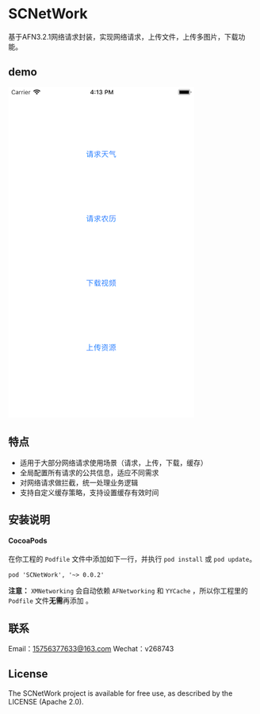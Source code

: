 # SCNetWork
基于AFN3.2.1网络请求封装，实现网络请求，上传文件，上传多图片，下载功能。

## demo

![效果图](test.png)

## 特点

* 适用于大部分网络请求使用场景（请求，上传，下载，缓存）
* 全局配置所有请求的公共信息，适应不同需求
* 对网络请求做拦截，统一处理业务逻辑
* 支持自定义缓存策略，支持设置缓存有效时间

## 安装说明

#### CocoaPods

在你工程的 `Podfile` 文件中添加如下一行，并执行 `pod install` 或 `pod update`。

```
pod 'SCNetWork', '~> 0.0.2'
```

**注意：** `XMNetworking` 会自动依赖 `AFNetworking`  和 `YYCache` ，所以你工程里的 `Podfile` 文件**无需**再添加 。

## 联系

Email：15756377633@163.com
Wechat：v268743

## License

The SCNetWork project is available for free use, as described by the LICENSE (Apache 2.0).
